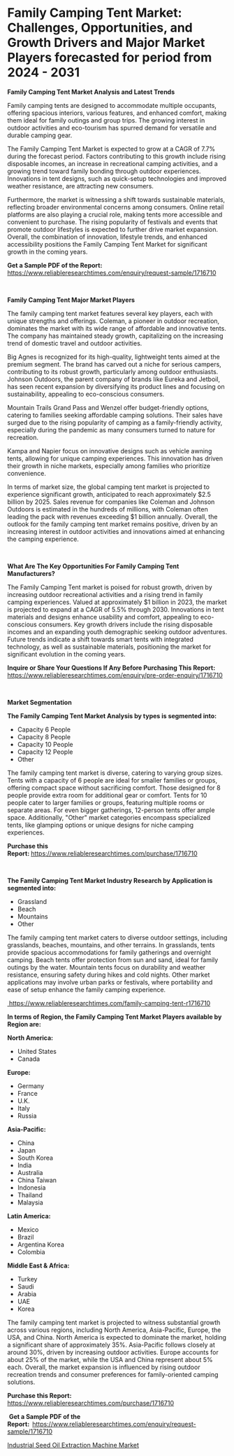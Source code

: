 <p><h1>Family Camping Tent Market: Challenges, Opportunities, and Growth Drivers and Major Market Players forecasted for period from 2024 - 2031</h1></p><p><strong>Family Camping Tent Market Analysis and Latest Trends</strong></p>
<p><p>Family camping tents are designed to accommodate multiple occupants, offering spacious interiors, various features, and enhanced comfort, making them ideal for family outings and group trips. The growing interest in outdoor activities and eco-tourism has spurred demand for versatile and durable camping gear. </p><p>The Family Camping Tent Market is expected to grow at a CAGR of 7.7% during the forecast period. Factors contributing to this growth include rising disposable incomes, an increase in recreational camping activities, and a growing trend toward family bonding through outdoor experiences. Innovations in tent designs, such as quick-setup technologies and improved weather resistance, are attracting new consumers. </p><p>Furthermore, the market is witnessing a shift towards sustainable materials, reflecting broader environmental concerns among consumers. Online retail platforms are also playing a crucial role, making tents more accessible and convenient to purchase. The rising popularity of festivals and events that promote outdoor lifestyles is expected to further drive market expansion. Overall, the combination of innovation, lifestyle trends, and enhanced accessibility positions the Family Camping Tent Market for significant growth in the coming years.</p></p>
<p><strong>Get a Sample PDF of the Report:&nbsp;</strong> <a href="https://www.reliableresearchtimes.com/enquiry/request-sample/1716710?utm_campaign=2006&utm_medium=2&utm_source=Github&utm_content=ia&utm_term=28122024&utm_id=family-camping-tent">https://www.reliableresearchtimes.com/enquiry/request-sample/1716710</a></p>
<p>&nbsp;</p>
<p><strong>Family Camping Tent Major Market Players</strong></p>
<p><p>The family camping tent market features several key players, each with unique strengths and offerings. Coleman, a pioneer in outdoor recreation, dominates the market with its wide range of affordable and innovative tents. The company has maintained steady growth, capitalizing on the increasing trend of domestic travel and outdoor activities.</p><p>Big Agnes is recognized for its high-quality, lightweight tents aimed at the premium segment. The brand has carved out a niche for serious campers, contributing to its robust growth, particularly among outdoor enthusiasts. Johnson Outdoors, the parent company of brands like Eureka and Jetboil, has seen recent expansion by diversifying its product lines and focusing on sustainability, appealing to eco-conscious consumers.</p><p>Mountain Trails Grand Pass and Wenzel offer budget-friendly options, catering to families seeking affordable camping solutions. Their sales have surged due to the rising popularity of camping as a family-friendly activity, especially during the pandemic as many consumers turned to nature for recreation.</p><p>Kampa and Napier focus on innovative designs such as vehicle awning tents, allowing for unique camping experiences. This innovation has driven their growth in niche markets, especially among families who prioritize convenience.</p><p>In terms of market size, the global camping tent market is projected to experience significant growth, anticipated to reach approximately $2.5 billion by 2025. Sales revenue for companies like Coleman and Johnson Outdoors is estimated in the hundreds of millions, with Coleman often leading the pack with revenues exceeding $1 billion annually. Overall, the outlook for the family camping tent market remains positive, driven by an increasing interest in outdoor activities and innovations aimed at enhancing the camping experience.</p></p>
<p>&nbsp;</p>
<p><strong>What Are The Key Opportunities For Family Camping Tent Manufacturers?</strong></p>
<p><p>The Family Camping Tent market is poised for robust growth, driven by increasing outdoor recreational activities and a rising trend in family camping experiences. Valued at approximately $1 billion in 2023, the market is projected to expand at a CAGR of 5.5% through 2030. Innovations in tent materials and designs enhance usability and comfort, appealing to eco-conscious consumers. Key growth drivers include the rising disposable incomes and an expanding youth demographic seeking outdoor adventures. Future trends indicate a shift towards smart tents with integrated technology, as well as sustainable materials, positioning the market for significant evolution in the coming years.</p></p>
<p><strong>Inquire or Share Your Questions If Any Before Purchasing This Report:</strong> <a href="https://www.reliableresearchtimes.com/enquiry/pre-order-enquiry/1716710?utm_campaign=2006&utm_medium=2&utm_source=Github&utm_content=ia&utm_term=28122024&utm_id=family-camping-tent">https://www.reliableresearchtimes.com/enquiry/pre-order-enquiry/1716710</a></p>
<p>&nbsp;</p>
<p><strong>Market Segmentation</strong></p>
<p><strong>The Family Camping Tent Market Analysis by types is segmented into:</strong></p>
<p><ul><li>Capacity 6 People</li><li>Capacity 8 People</li><li>Capacity 10 People</li><li>Capacity 12 People</li><li>Other</li></ul></p>
<p><p>The family camping tent market is diverse, catering to varying group sizes. Tents with a capacity of 6 people are ideal for smaller families or groups, offering compact space without sacrificing comfort. Those designed for 8 people provide extra room for additional gear or comfort. Tents for 10 people cater to larger families or groups, featuring multiple rooms or separate areas. For even bigger gatherings, 12-person tents offer ample space. Additionally, "Other" market categories encompass specialized tents, like glamping options or unique designs for niche camping experiences.</p></p>
<p><strong>Purchase this Report:&nbsp;</strong><a href="https://www.reliableresearchtimes.com/purchase/1716710?utm_campaign=2006&utm_medium=2&utm_source=Github&utm_content=ia&utm_term=28122024&utm_id=family-camping-tent">https://www.reliableresearchtimes.com/purchase/1716710</a></p>
<p>&nbsp;</p>
<p><strong>The Family Camping Tent Market Industry Research by Application is segmented into:</strong></p>
<p><ul><li>Grassland</li><li>Beach</li><li>Mountains</li><li>Other</li></ul></p>
<p><p>The family camping tent market caters to diverse outdoor settings, including grasslands, beaches, mountains, and other terrains. In grasslands, tents provide spacious accommodations for family gatherings and overnight camping. Beach tents offer protection from sun and sand, ideal for family outings by the water. Mountain tents focus on durability and weather resistance, ensuring safety during hikes and cold nights. Other market applications may involve urban parks or festivals, where portability and ease of setup enhance the family camping experience.</p></p>
<p><a href="https://www.reliableresearchtimes.com/family-camping-tent-r1716710?utm_campaign=2006&utm_medium=2&utm_source=Github&utm_content=ia&utm_term=28122024&utm_id=family-camping-tent">&nbsp;https://www.reliableresearchtimes.com/family-camping-tent-r1716710</a></p>
<p><strong>In terms of Region, the Family Camping Tent Market Players available by Region are:</strong></p>
<p>
    <p> <strong> North America: </strong>
        <ul>
            <li>United States</li>
            <li>Canada</li>
        </ul>
        </p> 
    <p> <strong> Europe: </strong>
        <ul>
            <li>Germany</li>
            <li>France</li>
            <li>U.K.</li>
            <li>Italy</li>
            <li>Russia</li>
        </ul>
        </p> 
    <p> <strong> Asia-Pacific: </strong>
        <ul>
            <li>China</li>
            <li>Japan</li>
            <li>South Korea</li>
            <li>India</li>
            <li>Australia</li>
            <li>China Taiwan</li>
            <li>Indonesia</li>
            <li>Thailand</li>
            <li>Malaysia</li>
        </ul>
        </p> 
    <p> <strong> Latin America: </strong>
        <ul>
            <li>Mexico</li>
            <li>Brazil</li>
            <li>Argentina Korea</li>
            <li>Colombia</li>
        </ul>
        </p> 
    <p> <strong> Middle East & Africa: </strong>
        <ul>
            <li>Turkey</li>
            <li>Saudi</li>
            <li>Arabia</li>
            <li>UAE</li>
            <li>Korea</li>
        </ul>
    </p>
    </p>
<p><p>The family camping tent market is projected to witness substantial growth across various regions, including North America, Asia-Pacific, Europe, the USA, and China. North America is expected to dominate the market, holding a significant share of approximately 35%. Asia-Pacific follows closely at around 30%, driven by increasing outdoor activities. Europe accounts for about 25% of the market, while the USA and China represent about 5% each. Overall, the market expansion is influenced by rising outdoor recreation trends and consumer preferences for family-oriented camping solutions.</p></p>
<p><strong>Purchase this Report: </strong><a href="https://www.reliableresearchtimes.com/purchase/1716710?utm_campaign=2006&utm_medium=2&utm_source=Github&utm_content=ia&utm_term=28122024&utm_id=family-camping-tent">https://www.reliableresearchtimes.com/purchase/1716710</a></p>
<p>&nbsp;<strong>Get a Sample PDF of the Report:&nbsp;&nbsp;</strong><a href="https://www.reliableresearchtimes.com/enquiry/request-sample/1716710?utm_campaign=2006&utm_medium=2&utm_source=Github&utm_content=ia&utm_term=28122024&utm_id=family-camping-tent">https://www.reliableresearchtimes.com/enquiry/request-sample/1716710</a></p>
<p><strong></strong></p>
<p><p><a href="https://github.com/bmorecock/Market-Research-Report-List-5/blob/main/industrial-seed-oil-extraction-machine-market.md?utm_campaign=2006&utm_medium=2&utm_source=Github&utm_content=ia&utm_term=28122024&utm_id=family-camping-tent">Industrial Seed Oil Extraction Machine Market</a></p></p>